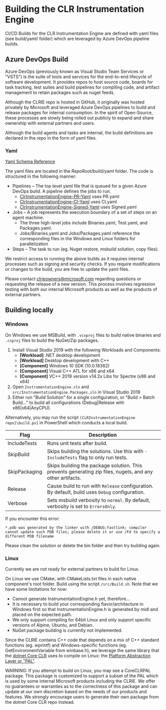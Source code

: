 ﻿# Building the CLR Instrumentation Engine

CI/CD Builds for the CLR Instrumentation Engine are defined with yaml files (see build/yaml/ folder) which are leveraged by Azure DevOps
pipeline builds.

## Azure DevOps Build

Azure DevOps (previously known as Visual Studio Team Services or "VSTS") is the suite of tools and services for the end-to-end lifecycle of
software development. It provides repos to host source code, boards for task tracking, test suites and build pipelines for compiling code, and
artifact management to retain packages such as nuget feeds.

Although the CLRIE repo is hosted in GitHub, it originally was hosted privately by Microsoft and leveraged Azure DevOps pipelines to build and
release packages for internal consumption. In the spirit of Open-Source, these processes are slowly being rolled out publicly to expand and
share ownership with external partners and users.

Although the build agents and tasks are internal, the build definitions are declared in the repo in the form of yaml files.

### Yaml

[Yaml Schema Reference](https://docs.microsoft.com/azure/devops/pipelines/yaml-schema?view=azure-devops&tabs=schema)

The yaml files are located in the $RepoRoot$/build/yaml folder. The code is structured in the following manner:
* Pipelines – The top level yaml file that is queued for a given Azure DevOps build. A pipeline defines the jobs to run.
  * [ClrInstrumentationEngine-PR-Yaml](https://devdiv.visualstudio.com/DevDiv/_build?definitionId=11217) uses PR.yaml
  * [ClrInstrumentationEngine-CI-Yaml](https://devdiv.visualstudio.com/DevDiv/_build?definitionId=11310) uses CI.yaml
  * [ClrInstrumentationEngine-Signed-Yaml](https://devdiv.visualstudio.com/DevDiv/_build?definitionId=11311) uses Signed.yaml
* Jobs – A job represents the execution boundary of a set of steps on an agent machine.
  * The three high-level jobs include Binaries.yaml, Test.yaml, and Packages.yaml.
  * Jobs/Binaries.yaml and Jobs/Packages.yaml reference the corresponding files in the Windows and Linux folders for parallelization
* Steps – The task to run (eg. Nuget restore, msbuild solution, copy files).

We restrict access to running the above builds as it requires internal processes such as signing and security checks. If you require
modifications or changes to the build, you are free to update the yaml files.

Please contact clrieowners@microsoft.com regarding questions or requesting the release of a new version. This process involves regression
testing with both our internal Microsoft products as well as the products of external partners.

## Building locally

### Windows

On Windows we use MSBuild, with `.vcxproj` files to build native binaries and `.csproj` files to build the NuGet/Zip packages.
1. Install Visual Studio 2019 with the following Workloads and Components:
    - **[Workload]** .NET desktop development
    - **[Workload]** Desktop development with C++
    - **[Component]** Windows 10 SDK (10.0.18362)
    - **[Component]** Visual C++ ATL for x86 and x64
    - **[Component]** VC++ 2019 version v14.2x Libs for Spectre (x86 and x64)
2. Open `InstrumentationEngine.sln` and `src/InstrumentationEngine.Packages.sln` in Visual Studio 2019
3. Either run "Build Solution" for a single configuration, or "Build > Batch Build..." to build all configurations
(Debug|Release with x86|x64|AnyCPU).

Alternatively, you may run the script `[CLRInstrumentationEngine repo]\build.ps1` in PowerShell which conducts a local build.

|Flag|Description|
|-|-|
IncludeTests|Runs unit tests after build.
SkipBuild|Skips building the solutions. Use this with `-IncludeTests` flag to only run tests.
SkipPackaging|Skips building the package solution. This prevents generating zip files, nugets, and any other artifacts.
Release|Cause build to run with `Release` configuration. By default, build uses `Debug` configuration.
Verbose|Sets msbuild verbosity to `normal`. By default, verbosity is set to `ErrorsOnly`.

If you encounter this error:

`*.pdb was generated by the linker with /DEBUG:fastlink; compiler cannot update such PDB files; please delete it or use /Fd to specify a different PDB filename`

Please clean the solution or delete the bin folder and then try building again.

### Linux

Currently we are not ready for external partners to build for Linux.

On Linux we use CMake, with CMakeLists.txt files in each native component's root folder. Build using the script `/src/Build.sh`. Note that we
have some limitations for now:
* Cannot generate InstrumentationEngine.h yet, therefore...
* It is necessary to build your corresponding flavor/architecture in Windows first so that InstrumentationEngine.h is generated by midl and placed on the expected path.
* We only support compiling for 64bit Linux and only support specific versions of Alpine, Ubuntu, and Debian.
* NuGet package building is currently not implemented.

Since the CLRIE contains C++ code that depends on a mix of C++ standard functions (eg. wprintf) and
Windows-specific functions (eg. GetEnvironmentVariable from winbase.h), we leverage the same library
that the [dotnet Core CLR](https://github.com/dotnet/coreclr) uses to compile on Linux: the [Platform Abstraction Layer or "PAL"](https://github.com/dotnet/coreclr/blob/master/src/pal/inc/pal.h).

WARNING: If you attempt to build on Linux, you may see a CoreCLRPAL package. This package is customized to support a subset of the PAL which is used by some internal Microsoft products including the CLRIE. We offer no guarantees or warranties as to the correctness of this package and can update at our own discretion based on the needs of our products and features. We strongly encourage users to generate their own package from the dotnet Core CLR repo instead.